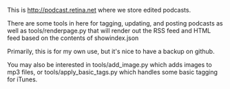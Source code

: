 This is http://podcast.retina.net where we store edited podcasts.

There are some tools in here for tagging, updating, and posting podcasts as well as tools/renderpage.py that will render out the RSS feed and HTML feed based on the contents of showindex.json

Primarily, this is for my own use, but it's nice to have a backup on github.

You may also be interested in tools/add_image.py which adds images to mp3 files, or tools/apply_basic_tags.py which handles some basic tagging for iTunes.
